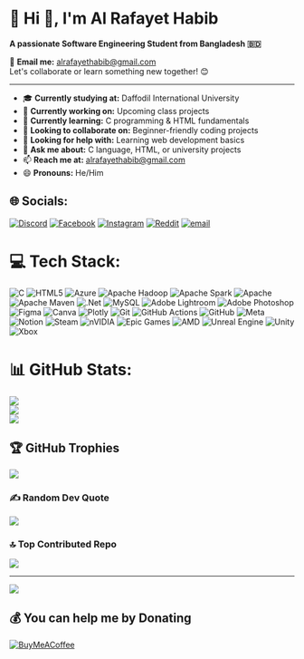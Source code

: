 # 💫 Hi 👋, I'm Al Rafayet Habib  
**A passionate Software Engineering Student from Bangladesh 🇧🇩**

📩 **Email me:** [alrafayethabib@gmail.com](mailto:alrafayethabib@gmail.com)  
Let's collaborate or learn something new together! 😊  

---

- 🎓 **Currently studying at:** Daffodil International University  
- 🔭 **Currently working on:** Upcoming class projects  
- 🌱 **Currently learning:** C programming & HTML fundamentals  
- 👯 **Looking to collaborate on:** Beginner-friendly coding projects  
- 🤔 **Looking for help with:** Learning web development basics  
- 💬 **Ask me about:** C language, HTML, or university projects  
- 📫 **Reach me at:** [alrafayethabib@gmail.com](mailto:alrafayethabib@gmail.com)  
- 😄 **Pronouns:** He/Him  
 ## 🌐 Socials:
[![Discord](https://img.shields.io/badge/Discord-%237289DA.svg?logo=discord&logoColor=white)](https://discord.gg/aZxEBdTr) [![Facebook](https://img.shields.io/badge/Facebook-%231877F2.svg?logo=Facebook&logoColor=white)](https://facebook.com/https://www.facebook.com/alrafayethabib.me) [![Instagram](https://img.shields.io/badge/Instagram-%23E4405F.svg?logo=Instagram&logoColor=white)](https://instagram.com/alrafayethabib) [![Reddit](https://img.shields.io/badge/Reddit-%23FF4500.svg?logo=Reddit&logoColor=white)](https://reddit.com/user/alrafayethabib) [![email](https://img.shields.io/badge/Email-D14836?logo=gmail&logoColor=white)](mailto:alrafayethabib@gmail.com) 

# 💻 Tech Stack:
![C](https://img.shields.io/badge/c-%2300599C.svg?style=for-the-badge&logo=c&logoColor=white) ![HTML5](https://img.shields.io/badge/html5-%23E34F26.svg?style=for-the-badge&logo=html5&logoColor=white) ![Azure](https://img.shields.io/badge/azure-%230072C6.svg?style=for-the-badge&logo=microsoftazure&logoColor=white) ![Apache Hadoop](https://img.shields.io/badge/Apache%20Hadoop-66CCFF?style=for-the-badge&logo=apachehadoop&logoColor=black) ![Apache Spark](https://img.shields.io/badge/Apache%20Spark-FDEE21?style=for-the-badge&logo=apachespark&logoColor=black) ![Apache](https://img.shields.io/badge/apache-%23D42029.svg?style=for-the-badge&logo=apache&logoColor=white) ![Apache Maven](https://img.shields.io/badge/Apache%20Maven-C71A36?style=for-the-badge&logo=Apache%20Maven&logoColor=white) ![.Net](https://img.shields.io/badge/.NET-5C2D91?style=for-the-badge&logo=.net&logoColor=white) ![MySQL](https://img.shields.io/badge/mysql-4479A1.svg?style=for-the-badge&logo=mysql&logoColor=white) ![Adobe Lightroom](https://img.shields.io/badge/Adobe%20Lightroom-31A8FF.svg?style=for-the-badge&logo=Adobe%20Lightroom&logoColor=white) ![Adobe Photoshop](https://img.shields.io/badge/adobe%20photoshop-%2331A8FF.svg?style=for-the-badge&logo=adobe%20photoshop&logoColor=white) ![Figma](https://img.shields.io/badge/figma-%23F24E1E.svg?style=for-the-badge&logo=figma&logoColor=white) ![Canva](https://img.shields.io/badge/Canva-%2300C4CC.svg?style=for-the-badge&logo=Canva&logoColor=white) ![Plotly](https://img.shields.io/badge/Plotly-%233F4F75.svg?style=for-the-badge&logo=plotly&logoColor=white) ![Git](https://img.shields.io/badge/git-%23F05033.svg?style=for-the-badge&logo=git&logoColor=white) ![GitHub Actions](https://img.shields.io/badge/github%20actions-%232671E5.svg?style=for-the-badge&logo=githubactions&logoColor=white) ![GitHub](https://img.shields.io/badge/github-%23121011.svg?style=for-the-badge&logo=github&logoColor=white) ![Meta](https://img.shields.io/badge/Meta-%230467DF.svg?style=for-the-badge&logo=Meta&logoColor=white) ![Notion](https://img.shields.io/badge/Notion-%23000000.svg?style=for-the-badge&logo=notion&logoColor=white) ![Steam](https://img.shields.io/badge/steam-%23000000.svg?style=for-the-badge&logo=steam&logoColor=white) ![nVIDIA](https://img.shields.io/badge/nVIDIA-%2376B900.svg?style=for-the-badge&logo=nVIDIA&logoColor=white) ![Epic Games](https://img.shields.io/badge/epicgames-%23313131.svg?style=for-the-badge&logo=epicgames&logoColor=white) ![AMD](https://img.shields.io/badge/AMD-%23000000.svg?style=for-the-badge&logo=amd&logoColor=white) ![Unreal Engine](https://img.shields.io/badge/unrealengine-%23313131.svg?style=for-the-badge&logo=unrealengine&logoColor=white) ![Unity](https://img.shields.io/badge/unity-%23000000.svg?style=for-the-badge&logo=unity&logoColor=white) ![Xbox](https://img.shields.io/badge/xbox-%23107C10.svg?style=for-the-badge&logo=xbox&logoColor=white)
# 📊 GitHub Stats:
![](https://github-readme-stats.vercel.app/api?username=alrafayethabib&theme=dark&hide_border=false&include_all_commits=true&count_private=false)<br/>
![](https://nirzak-streak-stats.vercel.app/?user=alrafayethabib&theme=dark&hide_border=false)<br/>
![](https://github-readme-stats.vercel.app/api/top-langs/?username=alrafayethabib&theme=dark&hide_border=false&include_all_commits=true&count_private=false&layout=compact)

## 🏆 GitHub Trophies
![](https://github-profile-trophy.vercel.app/?username=alrafayethabib&theme=radical&no-frame=false&no-bg=true&margin-w=4)

### ✍️ Random Dev Quote
![](https://quotes-github-readme.vercel.app/api?type=horizontal&theme=radical)

### 🔝 Top Contributed Repo
![](https://github-contributor-stats.vercel.app/api?username=alrafayethabib&limit=5&theme=dark&combine_all_yearly_contributions=true)

---
[![](https://visitcount.itsvg.in/api?id=alrafayethabib&icon=0&color=0)](https://visitcount.itsvg.in)

  ## 💰 You can help me by Donating
  [![BuyMeACoffee](https://img.shields.io/badge/Buy%20Me%20a%20Coffee-ffdd00?style=for-the-badge&logo=buy-me-a-coffee&logoColor=black)](https://buymeacoffee.com/alrafayethabib) 

  
<!-- Proudly created with GPRM ( https://gprm.itsvg.in ) -->
